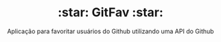 <h1 align='center'> :star: GitFav :star: </h1>
<p align='center'> Aplicação para favoritar usuários do Github utilizando uma API do Github </p>
